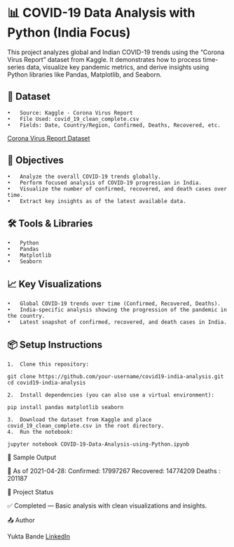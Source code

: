 # 📊 COVID-19 Data Analysis with Python (India Focus)

This project analyzes global and Indian COVID-19 trends using the “Corona Virus Report” dataset from Kaggle. It demonstrates how to process time-series data, visualize key pandemic metrics, and derive insights using Python libraries like Pandas, Matplotlib, and Seaborn.



## 📁 Dataset
	•	Source: Kaggle - Corona Virus Report
	•	File Used: covid_19_clean_complete.csv
	•	Fields: Date, Country/Region, Confirmed, Deaths, Recovered, etc.
[Corona Virus Report Dataset](https://www.kaggle.com/datasets/imdevskp/corona-virus-report)


## 🎯 Objectives
	•	Analyze the overall COVID-19 trends globally.
	•	Perform focused analysis of COVID-19 progression in India.
	•	Visualize the number of confirmed, recovered, and death cases over time.
	•	Extract key insights as of the latest available data.



## 🛠 Tools & Libraries
	•	Python
	•	Pandas
	•	Matplotlib
	•	Seaborn



## 📈 Key Visualizations
	•	Global COVID-19 trends over time (Confirmed, Recovered, Deaths).
	•	India-specific analysis showing the progression of the pandemic in the country.
	•	Latest snapshot of confirmed, recovered, and death cases in India.



## 📦 Setup Instructions
	1.	Clone this repository:
```
git clone https://github.com/your-username/covid19-india-analysis.git
cd covid19-india-analysis
```

	2.	Install dependencies (you can also use a virtual environment):
```
pip install pandas matplotlib seaborn
```

	3.	Download the dataset from Kaggle and place covid_19_clean_complete.csv in the root directory.
	4.	Run the notebook:
```
jupyter notebook COVID-19-Data-Analysis-using-Python.ipynb
```




📍 Sample Output

📍 As of 2021-04-28:
Confirmed: 17997267
Recovered: 14774209
Deaths   : 201187





📌 Project Status

✅ Completed — Basic analysis with clean visualizations and insights.


📤 Author

Yukta Bande 
[LinkedIn](https://www.linkedin.com/in/yukta-bande/)

